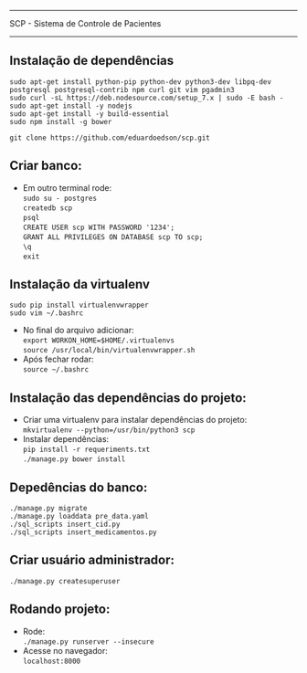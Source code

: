 **************************************
SCP - Sistema de Controle de Pacientes
**************************************

Instalação de dependências<br />
---------------------------------------------------------------
  ``sudo apt-get install python-pip python-dev python3-dev libpq-dev postgresql postgresql-contrib npm curl git vim pgadmin3``<br />
  ``sudo curl -sL https://deb.nodesource.com/setup_7.x | sudo -E bash -``<br />
  ``sudo apt-get install -y nodejs``<br />
  ``sudo apt-get install -y build-essential``<br />
  ``sudo npm install -g bower``<br />

  ``git clone https://github.com/eduardoedson/scp.git``
  
  Criar banco:<br />
---------------------------------------
* Em outro terminal rode:<br />
  ``sudo su - postgres``<br />
  ``createdb scp``<br />
  ``psql``<br />
  ``CREATE USER scp WITH PASSWORD '1234';``<br />
  ``GRANT ALL PRIVILEGES ON DATABASE scp TO scp;``<br />
  ``\q``<br />
  ``exit``<br />

Instalação da virtualenv<br />
------------------------
  ``sudo pip install virtualenvwrapper``<br />
  ``sudo vim ~/.bashrc``<br />
* No final do arquivo adicionar:<br />
  ``export WORKON_HOME=$HOME/.virtualenvs``<br />
  ``source /usr/local/bin/virtualenvwrapper.sh``<br />
* Após fechar rodar:<br />
  ``source ~/.bashrc``<br />


Instalação das dependências do projeto:<br />
---------------------------------------
* Criar uma virtualenv para instalar dependências do projeto:<br />
  ``mkvirtualenv --python=/usr/bin/python3 scp``<br />
* Instalar dependências:<br />
  ``pip install -r requeriments.txt``<br />
  ``./manage.py bower install``<br />


Depedências do banco:<br />
---------------------------------------
  ``./manage.py migrate``<br />
  ``./manage.py loaddata pre_data.yaml``<br />
  ``./sql_scripts insert_cid.py``<br />
  ``./sql_scripts insert_medicamentos.py``<br />

Criar usuário administrador:<br />
---------------------------------------
  ``./manage.py createsuperuser``<br />
  
Rodando projeto:<br />
---------------------------------------
* Rode:<br />
  ``./manage.py runserver --insecure``<br />
* Acesse no navegador:<br />
  ``localhost:8000``<br />
